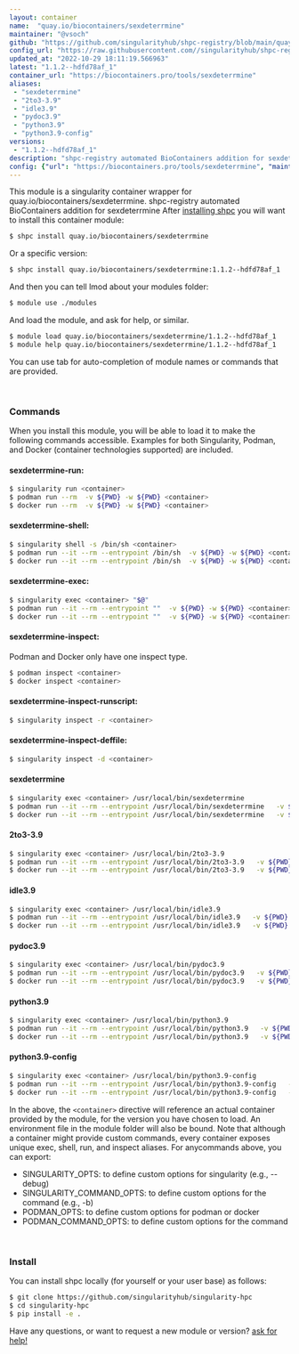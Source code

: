 ```yaml
---
layout: container
name:  "quay.io/biocontainers/sexdeterrmine"
maintainer: "@vsoch"
github: "https://github.com/singularityhub/shpc-registry/blob/main/quay.io/biocontainers/sexdeterrmine/container.yaml"
config_url: "https://raw.githubusercontent.com//singularityhub/shpc-registry/main/quay.io/biocontainers/sexdeterrmine/container.yaml"
updated_at: "2022-10-29 18:11:19.566963"
latest: "1.1.2--hdfd78af_1"
container_url: "https://biocontainers.pro/tools/sexdeterrmine"
aliases:
 - "sexdeterrmine"
 - "2to3-3.9"
 - "idle3.9"
 - "pydoc3.9"
 - "python3.9"
 - "python3.9-config"
versions:
 - "1.1.2--hdfd78af_1"
description: "shpc-registry automated BioContainers addition for sexdeterrmine"
config: {"url": "https://biocontainers.pro/tools/sexdeterrmine", "maintainer": "@vsoch", "description": "shpc-registry automated BioContainers addition for sexdeterrmine", "latest": {"1.1.2--hdfd78af_1": "sha256:1270ec66ccc7da188547ce2b09c0d2d2475a28a88c006d5727fbfa6ac06e8d1d"}, "tags": {"1.1.2--hdfd78af_1": "sha256:1270ec66ccc7da188547ce2b09c0d2d2475a28a88c006d5727fbfa6ac06e8d1d"}, "docker": "quay.io/biocontainers/sexdeterrmine", "aliases": {"sexdeterrmine": "/usr/local/bin/sexdeterrmine", "2to3-3.9": "/usr/local/bin/2to3-3.9", "idle3.9": "/usr/local/bin/idle3.9", "pydoc3.9": "/usr/local/bin/pydoc3.9", "python3.9": "/usr/local/bin/python3.9", "python3.9-config": "/usr/local/bin/python3.9-config"}}
---
```


This module is a singularity container wrapper for quay.io/biocontainers/sexdeterrmine.
shpc-registry automated BioContainers addition for sexdeterrmine
After [installing shpc](#install) you will want to install this container module:


```bash
$ shpc install quay.io/biocontainers/sexdeterrmine
```

Or a specific version:

```bash
$ shpc install quay.io/biocontainers/sexdeterrmine:1.1.2--hdfd78af_1
```

And then you can tell lmod about your modules folder:

```bash
$ module use ./modules
```

And load the module, and ask for help, or similar.

```bash
$ module load quay.io/biocontainers/sexdeterrmine/1.1.2--hdfd78af_1
$ module help quay.io/biocontainers/sexdeterrmine/1.1.2--hdfd78af_1
```

You can use tab for auto-completion of module names or commands that are provided.

<br>

### Commands

When you install this module, you will be able to load it to make the following commands accessible.
Examples for both Singularity, Podman, and Docker (container technologies supported) are included.

#### sexdeterrmine-run:

```bash
$ singularity run <container>
$ podman run --rm  -v ${PWD} -w ${PWD} <container>
$ docker run --rm  -v ${PWD} -w ${PWD} <container>
```

#### sexdeterrmine-shell:

```bash
$ singularity shell -s /bin/sh <container>
$ podman run --it --rm --entrypoint /bin/sh  -v ${PWD} -w ${PWD} <container>
$ docker run --it --rm --entrypoint /bin/sh  -v ${PWD} -w ${PWD} <container>
```

#### sexdeterrmine-exec:

```bash
$ singularity exec <container> "$@"
$ podman run --it --rm --entrypoint ""  -v ${PWD} -w ${PWD} <container> "$@"
$ docker run --it --rm --entrypoint ""  -v ${PWD} -w ${PWD} <container> "$@"
```

#### sexdeterrmine-inspect:

Podman and Docker only have one inspect type.

```bash
$ podman inspect <container>
$ docker inspect <container>
```

#### sexdeterrmine-inspect-runscript:

```bash
$ singularity inspect -r <container>
```

#### sexdeterrmine-inspect-deffile:

```bash
$ singularity inspect -d <container>
```


#### sexdeterrmine

```bash
$ singularity exec <container> /usr/local/bin/sexdeterrmine
$ podman run --it --rm --entrypoint /usr/local/bin/sexdeterrmine   -v ${PWD} -w ${PWD} <container> -c " $@"
$ docker run --it --rm --entrypoint /usr/local/bin/sexdeterrmine   -v ${PWD} -w ${PWD} <container> -c " $@"
```


#### 2to3-3.9

```bash
$ singularity exec <container> /usr/local/bin/2to3-3.9
$ podman run --it --rm --entrypoint /usr/local/bin/2to3-3.9   -v ${PWD} -w ${PWD} <container> -c " $@"
$ docker run --it --rm --entrypoint /usr/local/bin/2to3-3.9   -v ${PWD} -w ${PWD} <container> -c " $@"
```


#### idle3.9

```bash
$ singularity exec <container> /usr/local/bin/idle3.9
$ podman run --it --rm --entrypoint /usr/local/bin/idle3.9   -v ${PWD} -w ${PWD} <container> -c " $@"
$ docker run --it --rm --entrypoint /usr/local/bin/idle3.9   -v ${PWD} -w ${PWD} <container> -c " $@"
```


#### pydoc3.9

```bash
$ singularity exec <container> /usr/local/bin/pydoc3.9
$ podman run --it --rm --entrypoint /usr/local/bin/pydoc3.9   -v ${PWD} -w ${PWD} <container> -c " $@"
$ docker run --it --rm --entrypoint /usr/local/bin/pydoc3.9   -v ${PWD} -w ${PWD} <container> -c " $@"
```


#### python3.9

```bash
$ singularity exec <container> /usr/local/bin/python3.9
$ podman run --it --rm --entrypoint /usr/local/bin/python3.9   -v ${PWD} -w ${PWD} <container> -c " $@"
$ docker run --it --rm --entrypoint /usr/local/bin/python3.9   -v ${PWD} -w ${PWD} <container> -c " $@"
```


#### python3.9-config

```bash
$ singularity exec <container> /usr/local/bin/python3.9-config
$ podman run --it --rm --entrypoint /usr/local/bin/python3.9-config   -v ${PWD} -w ${PWD} <container> -c " $@"
$ docker run --it --rm --entrypoint /usr/local/bin/python3.9-config   -v ${PWD} -w ${PWD} <container> -c " $@"
```



In the above, the `<container>` directive will reference an actual container provided
by the module, for the version you have chosen to load. An environment file in the
module folder will also be bound. Note that although a container
might provide custom commands, every container exposes unique exec, shell, run, and
inspect aliases. For anycommands above, you can export:

 - SINGULARITY_OPTS: to define custom options for singularity (e.g., --debug)
 - SINGULARITY_COMMAND_OPTS: to define custom options for the command (e.g., -b)
 - PODMAN_OPTS: to define custom options for podman or docker
 - PODMAN_COMMAND_OPTS: to define custom options for the command

<br>

### Install

You can install shpc locally (for yourself or your user base) as follows:

```bash
$ git clone https://github.com/singularityhub/singularity-hpc
$ cd singularity-hpc
$ pip install -e .
```

Have any questions, or want to request a new module or version? [ask for help!](https://github.com/singularityhub/singularity-hpc/issues)